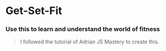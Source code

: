 # Get-Set-Fit
### Use this to learn and understand the world of fitness
> I followed the tutorial of Adrian JS Mastery to create this.
